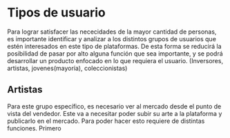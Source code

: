# Tipos de usuario
Para lograr satisfacer las nececidades de la mayor cantidad de personas, es importante identificar y analizar a los distintos grupos de usuarios que estén interesados en este tipo de plataformas. De esta forma se reducirá la posibilidad de pasar por alto alguna función que sea importante, y se podrá desarrollar un producto enfocado en lo que requiera el usuario. 
(Inversores, artistas, jovenes(mayoría), coleccionistas)

## Artistas
Para este grupo específico, es necesario ver al mercado desde el punto de vista del vendedor. Este va a necesitar poder subir su arte a la plataforma y publicarlo en el mercado. Para poder hacer esto requiere de distintas funciones. Primero   
